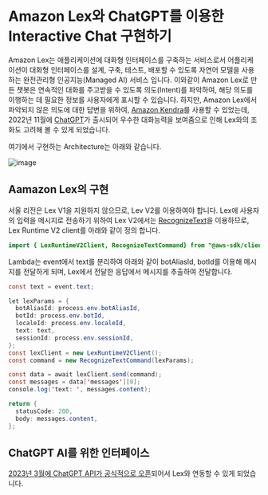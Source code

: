 # Amazon Lex와 ChatGPT를 이용한 Interactive Chat 구현하기

Amazon Lex는 애플리케이션에 대화형 인터페이스를 구축하는 서비스로서 어플리케이션이 대화형 인터페이스를 설계, 구축, 테스트, 배포할 수 있도록 자연어 모델을 사용하는 완전관리형 인공지능(Managed AI) 서비스 입니다. 이와같이 Amazon Lex로 만든 챗봇은 연속적인 대화를 주고받을 수 있도록 의도(Intent)를 파악하여, 해당 의도를 이행하는 데 필요한 정보를 사용자에게 표시할 수 있습니다. 하지만, Amazon Lex에서 파악되지 않은 의도에 대한 답변을 위하여, [Amazon Kendra](https://aws.amazon.com/ko/solutions/partners/quantiphi-lex-kendra/)를 사용할 수 있었는데, 2022년 11월에 [ChatGPT](https://openai.com/blog/chatgpt)가 출시되어 우수한 대화능력을 보여줌으로 인해 Lex와의 조화도 고려해 볼 수 있게 되었습니다.

여기에서 구현하는 Architecture는 아래와 같습니다. 

![image](https://user-images.githubusercontent.com/52392004/222934173-26d5bbf7-ade3-4293-b4de-5c1e99ff3d1e.png)

## Aamazon Lex의 구현

서울 리전은 Lex V1을 지원하지 않으므로, Lev V2를 이용하여야 합니다. Lex에 사용자의 입력을 메시지로 전송하기 위하여 Lex V2에서는 [RecognizeText](https://docs.aws.amazon.com/lexv2/latest/APIReference/API_runtime_RecognizeText.html)을 이용하므로, Lex Runtime V2 client를 아래와 같이 정의 합니다. 

```java
import { LexRuntimeV2Client, RecognizeTextCommand} from "@aws-sdk/client-lex-runtime-v2"; 
```

Lambda는 event에서 text를 분리하여 아래와 같이 botAliasId, botId를 이용해 메시지를 전달하게 되며, Lex에서 전달한 응답에서 메시지를 추출하여 전달합니다. 

```java
const text = event.text;

let lexParams = {        
  botAliasId: process.env.botAliasId,
  botId: process.env.botId,
  localeId: process.env.localeId,
  text: text,
  sessionId: process.env.sessionId,
};
const lexClient = new LexRuntimeV2Client();
const command = new RecognizeTextCommand(lexParams);

const data = await lexClient.send(command);
const messages = data['messages'][0];
console.log('text: ', messages.content);

return {
  statusCode: 200,
  body: messages.content,
};
```


## ChatGPT AI를 위한 인터페이스

[2023년 3월에 ChatGPT API가 공식적으로 오픈](https://openai.com/blog/introducing-chatgpt-and-whisper-apis)되어서 Lex와 연동할 수 있게 되었습니다.

